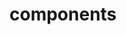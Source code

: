 <!-- Space: Projects -->
<!-- Parent: ZshGoenv -->
<!-- Title: Components ZshGoenv -->
<!-- Label: ZshGoenv -->
<!-- Label: Project -->
<!-- Label: Components -->
<!-- Include: disclaimer.md -->
<!-- Include: ac:toc -->

# components

